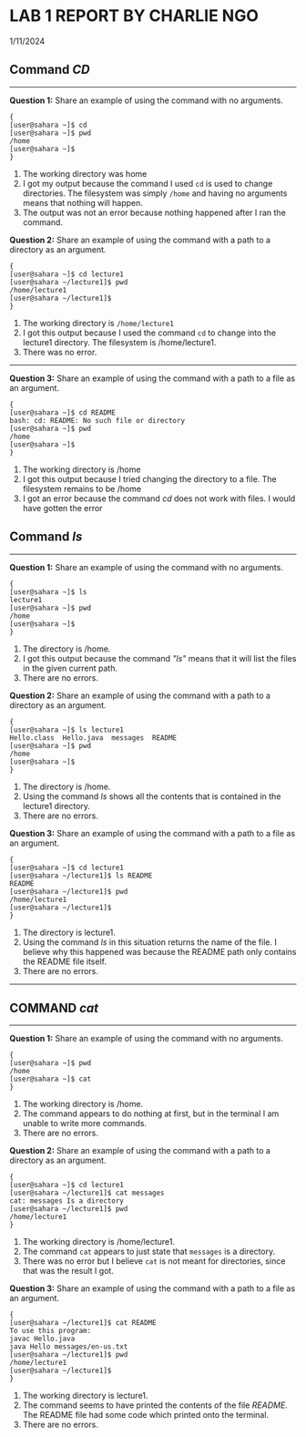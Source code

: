 # LAB 1 REPORT BY CHARLIE NGO

1/11/2024

## Command ***CD***

---
**Question 1:** Share an example of using the command with no arguments.

    {
    [user@sahara ~]$ cd
    [user@sahara ~]$ pwd
    /home
    [user@sahara ~]$ 
    }

1. The working directory was home
2. I got my output because the command I used `cd` is used to change directories. The filesystem was simply `/home` and having no arguments means that nothing will happen.
3. The output was not an error because nothing happened after I ran the command.

**Question 2:** Share an example of using the command with a path to a directory as an argument.

    {
    [user@sahara ~]$ cd lecture1
    [user@sahara ~/lecture1]$ pwd
    /home/lecture1
    [user@sahara ~/lecture1]$ 
    }

1. The working directory is `/home/lecture1`
2. I got this output because I used the command `cd` to change into the lecture1 directory. The filesystem is /home/lecture1.
3. There was no error.

---
**Question 3:** Share an example of using the command with a path to a file as an argument.

    {
    [user@sahara ~]$ cd README
    bash: cd: README: No such file or directory
    [user@sahara ~]$ pwd
    /home
    [user@sahara ~]$     
    }

1. The working directory is /home
2. I got this output because I tried changing the directory to a file. The filesystem remains to be /home
3. I got an error because the command *cd* does not work with files. I would have gotten the error

## Command ***ls***

---
**Question 1:** Share an example of using the command with no arguments.

    {
    [user@sahara ~]$ ls 
    lecture1
    [user@sahara ~]$ pwd
    /home
    [user@sahara ~]$ 
    }

1. The directory is /home.
2. I got this output because the command *"ls"* means that it will list the files in the given current path.
3. There are no errors.

**Question 2:** Share an example of using the command with a path to a directory as an argument.

    {
    [user@sahara ~]$ ls lecture1
    Hello.class  Hello.java  messages  README
    [user@sahara ~]$ pwd
    /home
    [user@sahara ~]$ 
    }

1. The directory is /home.
2. Using the command *ls* shows all the contents that is contained in the lecture1 directory.
3. There are no errors.

**Question 3:** Share an example of using the command with a path to a file as an argument.

    {
    [user@sahara ~]$ cd lecture1
    [user@sahara ~/lecture1]$ ls README
    README
    [user@sahara ~/lecture1]$ pwd
    /home/lecture1
    [user@sahara ~/lecture1]$ 
    }

1. The directory is lecture1.
2. Using the command *ls* in this situation returns the name of the file. I believe why this happened was because the README path only contains the README file itself.
3. There are no errors.

---

## COMMAND ***cat***

---
**Question 1:** Share an example of using the command with no arguments.

    {
    [user@sahara ~]$ pwd
    /home
    [user@sahara ~]$ cat
    }

1. The working directory is /home.
2. The command appears to do nothing at first, but in the terminal I am unable to write more commands.
3. There are no errors.

**Question 2:** Share an example of using the command with a path to a directory as an argument.

    {
    [user@sahara ~]$ cd lecture1
    [user@sahara ~/lecture1]$ cat messages
    cat: messages Is a directory
    [user@sahara ~/lecture1]$ pwd
    /home/lecture1
    }

1. The working directory is /home/lecture1.
2. The command `cat` appears to just state that `messages` is a directory. 
3. There was no error but I believe `cat` is not meant for directories, since that was the result I got.

**Question 3:** Share an example of using the command with a path to a file as an argument.

    {
    [user@sahara ~/lecture1]$ cat README
    To use this program:
    javac Hello.java
    java Hello messages/en-us.txt
    [user@sahara ~/lecture1]$ pwd
    /home/lecture1
    [user@sahara ~/lecture1]$ 
    }

1. The working directory is lecture1.
2. The command seems to have printed the contents of the file *README*. The README file had some code which printed onto the terminal.
3. There are no errors.